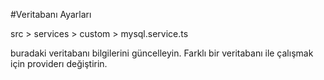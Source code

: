#Veritabanı Ayarları

src > services > custom > mysql.service.ts 

buradaki veritabanı bilgilerini güncelleyin.
Farklı bir veritabanı ile çalışmak için providerı değiştirin.